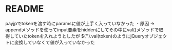 # README

payjpでtokenを渡す時にparamsに値が上手く入っていなかった
・原因
→ appendメソッドを使ってinput要素をhiddenにしてその中にval()メソッドで取得していたtokenを入れようとしたが
$('<input type="hidden" name="payjp_token" class="payjp-token" />').val(token)のようにjQueryオブジェクトに変換していなくて値が入っていなかった